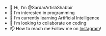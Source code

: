 - 👋 Hi, I’m @SardarArtishShabbir
- 👀 I’m interested in programming
- 🌱 I’m currently learning Artificial Intelligence 
- 💞️ I’m looking to collaborate on coding 
- 📫 How to reach me Follow me on [Instagram](https://www.instagram.com/artish._.khan.x/)!


<!---
SardarArtishShabbir/SardarArtishShabbir is a ✨ special ✨ repository because its `README.md` (this file) appears on your GitHub profile.
You can click the Preview link to take a look at your changes.
--->

